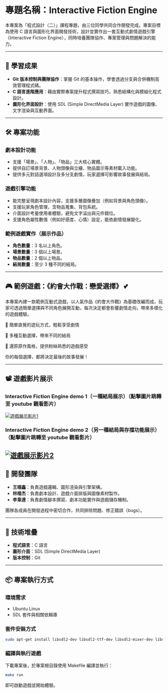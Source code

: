 # 專題名稱：Interactive Fiction Engine

本專案為「程式設計（二）」課程專題，由三位同學共同合作開發完成。專案目標為使用 C 語言與圖形化界面開發技術，設計並實作出一套互動式劇情遊戲引擎（Interactive Fiction Engine），同時培養團隊協作、專案管理與問題解決的能力。

---

## 🌟 學習成果
- **Git 版本控制與團隊協作**：掌握 Git 的基本操作，學會透過分支與合併機制高效管理程式碼。
- **C 語言進階應用**：藉由實際專案提升程式撰寫技巧，熟悉結構化與模組化程式設計。
- **圖形化界面設計**：使用 SDL (Simple DirectMedia Layer) 實作遊戲的圖像、文字渲染與互動界面。

---

## 🛠️ 專案功能

### 劇本設計功能
- 支援「場景」、「人物」、「物品」三大核心實體。
- 提供自訂場景背景、人物頭像與立繪、物品圖示等素材載入功能。
- 提供多元對話選項設計及多分支劇情，玩家選擇可影響故事發展與結局。

### 遊戲引擎功能
- 能完整呈現劇本設計內容，支援多層圖像疊加（例如背景與角色頭像）。
- 支援玩家角色管理，含物品蒐集、背包系統。
- 介面設計考量使用者體驗，避免文字溢出與元件錯位。
- 支援角色屬性數值（例如好感度、心情）設定，能依劇情發展變化。

### 範例遊戲實作（展示作品）
- **角色數量**：3 名以上角色。
- **場景數量**：3 個以上場景。
- **物品數量**：2 個以上物品。
- **結局數量**：至少 3 種不同的結局。

---

## 🎮 範例遊戲：《約會大作戰：戀愛選擇》 💕

本專案內建一款範例互動式遊戲，以人氣作品《約會大作戰》為基礎改編而成，玩家可透過簡單選擇與不同角色展開互動，每次決定都會影響劇情走向，帶來多樣化的遊戲體驗。

🔹 簡單直覺的遊玩方式，輕鬆享受劇情

🔹 多種互動選擇，帶來不同的結局

🔹 還原原作風格，提供粉絲熟悉的遊戲感受

你的每個選擇，都將決定最後的故事發展！

---
## 📽️ 遊戲影片展示
### Interactive Fiction Engine demo 1（一種結局展示）（點擊圖片跳轉至 youtube 觀看影片）
[![遊戲展示影片1](https://img.youtube.com/vi/0ItmGbNH_2g/0.jpg)](https://youtu.be/0ItmGbNH_2g?si=tJtY69pmGriEsHsZ)
### Interactive Fiction Engine demo 2（另一種結局與存擋功能展示）（點擊圖片跳轉至 youtube 觀看影片）
[![遊戲展示影片2](https://img.youtube.com/vi/WbrB6stzet8/0.jpg)](https://youtu.be/WbrB6stzet8?si=y0C8kzHQM6hA9RV2)
---

## 🤝 開發團隊
- **王翊鑫**：負責遊戲邏輯、圖形渲染與引擎架構。
- **林楷杰**：負責劇本設計、遊戲介面排版與圖像素材製作。
- **李韋達**：負責劇情腳本撰寫、劇本功能實作與遊戲儲存機制。

團隊各成員在開發過程中密切合作，共同排除問題、修正錯誤（bugs）。

---

## 🔧 技術堆疊
- **程式語言**：C 語言
- **圖形介面**：SDL (Simple DirectMedia Layer)
- **版本控制**：Git

---

## 📦 專案執行方式

### 環境需求
- Ubuntu Linux
- SDL 套件與相關依賴庫

### 套件安裝方式

```bash
sudo apt-get install libsdl2-dev libsdl2-ttf-dev libsdl2-mixer-dev libsdl2-image-dev
```

### 編譯與執行遊戲

下載專案後，於專案根目錄使用 Makefile 編譯並執行：

```bash
make run
```

即可啟動遊戲並開始體驗。

